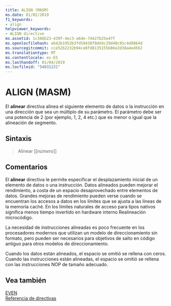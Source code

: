 ```yaml
---
title: ALIGN (MASM)
ms.date: 01/02/2019
f1_keywords:
- align
helpviewer_keywords:
- ALIGN directive
ms.assetid: 1c386b23-439f-4ec3-a6de-74427b25e47f
ms.openlocfilehash: eb42b1952b3fd59438f0dd4c29d48c91c4d8864d
ms.sourcegitcommit: cce52b2232b94ce8fd8135155b86e2d38a4e4562
ms.translationtype: MT
ms.contentlocale: es-ES
ms.lasthandoff: 01/04/2019
ms.locfileid: "54031231"
---
```

# <a name="align-masm"></a>ALIGN (MASM)

El **alinear** directiva alinea el siguiente elemento de datos o la instrucción en una dirección que sea un múltiplo de su parámetro. El parámetro debe ser una potencia de 2 (por ejemplo, 1, 2, 4 etc.) que es menor o igual que la alineación de segmento.

## <a name="syntax"></a>Sintaxis

> Alinear [[*número*]]

## <a name="remarks"></a>Comentarios

El **alinear** directiva le permite especificar el desplazamiento inicial de un elemento de datos o una instrucción. Datos alineados pueden mejorar el rendimiento, a costa de un espacio desaprovechado entre elementos de datos. Grandes mejoras de rendimiento pueden verse cuando se encuentran los accesos a datos en los límites que se ajusta a las líneas de la memoria caché. En los límites naturales de acceso para tipos nativos significa menos tiempo invertido en hardware interno Realineación microcódigo.

La necesidad de instrucciones alineadas es poco frecuente en los procesadores modernos que utilizan un modelo de direccionamiento sin formato, pero pueden ser necesarios para objetivos de salto en código antiguo para otros modelos de direccionamiento.

Cuando los datos están alineados, el espacio se omitió se rellena con ceros. Cuando las instrucciones están alineadas, el espacio se omitió se rellena con las instrucciones NOP de tamaño adecuado.

## <a name="see-also"></a>Vea también

[EVEN](even.md)<br/>
[Referencia de directivas](../../assembler/masm/directives-reference.md)<br/>